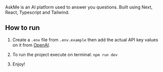 AskMe is an AI platform used to answer you questions. Built using Next, React, Typescript and Tailwind.

## How to run

1. Create a ```.env``` file from ```.env.example``` then add the actual API key values on it from [OpenAI](https://platform.openai.com/docs).

2. To run the project execute on terminal:
    ```npm run dev```

3. Enjoy!
